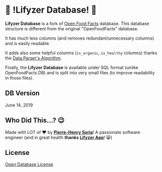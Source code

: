 # 🍏 !Lifyzer Database! 🍓

**Lifyzer Database** is a fork of [Open Food Facts](https://openfoodfacts.org) database. This database structure is different from the original "OpenFoodFacts" database.

It has much less columns (and removes redundant/unnecessary columns) and is easily readable.

It adds also some helpful columns (`is_organic`, `is_healthy` columns) thanks the [Data Parser's Algorithm](https://github.com/Lifyzer/Data-Parser-System).

Finally, the **Lifyzer Database** is available under SQL format (unlike OpenFoodFacts DB) and is split into very small files (to improve readability in those files). 


## DB Version

June 14, 2019  <!-- Update it each time a newer OpenFoodFacts DB has been used -->


## Who Did This...? 😉

Made with LOT of ❤️ by **[Pierre-Henry Soria](http://pierrehenry.be)**! A passionate software engineer (and in great health **thanks [Lifyzer App](https://lifyzer.com)**! 😸)


## License

[Open Database License](https://opendatacommons.org/licenses/odbl/1.0/)
